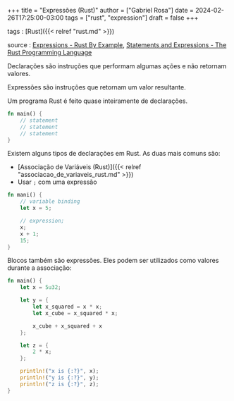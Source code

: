 +++
title = "Expressões (Rust)"
author = ["Gabriel Rosa"]
date = 2024-02-26T17:25:00-03:00
tags = ["rust", "expression"]
draft = false
+++

tags
: [Rust]({{< relref "rust.md" >}})

source
: [Expressions - Rust By Example](https://doc.rust-lang.org/stable/rust-by-example/expression.html), [Statements and Expressions - The Rust Programming Language](https://doc.rust-lang.org/book/ch03-03-how-functions-work.html#statements-and-expressions)

Declarações são instruções que performam algumas ações e não retornam valores.

Expressões são instruções que retornam um valor resultante.

Um programa Rust é feito quase inteiramente de declarações.

```rust
fn main() {
    // statement
    // statement
    // statement
}
```

Existem alguns tipos de declarações em Rust. As duas mais comuns são:

-   [Associação de Variáveis (Rust)]({{< relref "associacao_de_variaveis_rust.md" >}})
-   Usar `;` com uma expressão

<!--listend-->

```rust
fn mani() {
    // variable binding
    let x = 5;

    // expression;
    x;
    x + 1;
    15;
}
```

Blocos também são expressões. Eles podem ser utilizados como valores durante a associação:

```rust
fn main() {
    let x = 5u32;

    let y = {
        let x_squared = x * x;
        let x_cube = x_squared * x;

        x_cube + x_squared + x
    };

    let z = {
        2 * x;
    };

    println!("x is {:?}", x);
    println!("y is {:?}", y);
    println!("z is {:?}", z);
}
```
